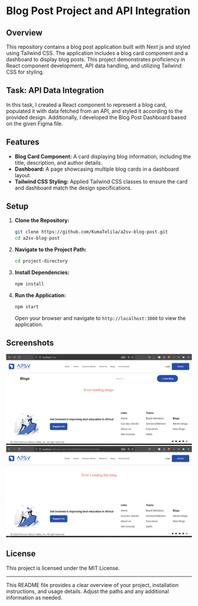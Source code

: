 # Blog Post Project and API Integration

## Overview

This repository contains a blog post application built with Next js and styled using Tailwind CSS. The application includes a blog card component and a dashboard to display blog posts. This project demonstrates proficiency in React component development, API data handling, and utilizing Tailwind CSS for styling.

## Task: API Data Integration

In this task, I created a React component to represent a blog card, populated it with data fetched from an API, and styled it according to the provided design. Additionally, I developed the Blog Post Dashboard based on the given Figma file.

## Features

- **Blog Card Component:** A  card displaying blog information, including the title, description, and author details.
- **Dashboard:** A page showcasing multiple blog cards in a dashboard layout.
- **Tailwind CSS Styling:** Applied Tailwind CSS classes to ensure the card and dashboard match the design specifications.

## Setup

1. **Clone the Repository:**
   ```bash
   git clone https://github.com/KumaTelila/a2sv-blog-post.git
   cd a2sv-blog-post
   ```

2. **Navigate to the Project Path:**
   ```bash
   cd project-directory
   ```

3. **Install Dependencies:**
   ```bash
   npm install
   ```

4. **Run the Application:**
   ```bash
   npm start
   ```

   Open your browser and navigate to `http://localhost:3000` to view the application.

## Screenshots

![](demo_image/Screenshot%20from%202024-08-27%2018-30-22.png)
![](demo_image/Screenshot%20from%202024-08-27%2018-30-35.png)


## License

This project is licensed under the MIT License.

---

This README file provides a clear overview of your project, installation instructions, and usage details. Adjust the paths and any additional information as needed.